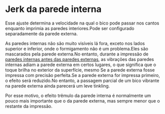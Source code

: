 Jerk da parede interna
====
Esse ajuste determina a velocidade na qual o bico pode passar nos cantos enquanto imprimia as paredes interiores.Pode ser configurado separadamente da parede externa.

As paredes internas não são muito visíveis lá fora, exceto nos lados superior e inferior, onde o formigamento não é um problema.Eles são mascarados pela parede externa.No entanto, durante a impressão de [paredes internas antes das paredes externas](../shell/outer_inset_first.md), as vibrações das paredes internas adiam a parede externa em certos lugares, o que significa que o toque brilha no exterior da superfície, mesmo Se a parede externa fosse impressa com precisão perfeita.Se a parede externa for impressa primeiro, o efeito será reduzido.No entanto, a passagem parcial de um bico vibrante na parede externa ainda parecerá um leve tinkling.

Por esse motivo, o efeito trêmulo da parede interna é normalmente um pouco mais importante que o da parede externa, mas sempre menor que o restante da impressão.